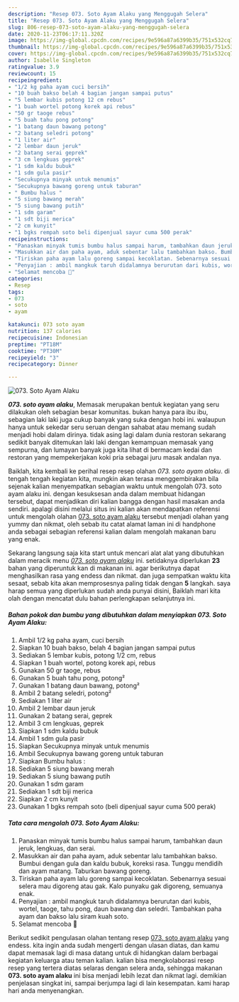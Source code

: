 ```yaml
---
description: "Resep 073. Soto Ayam Alaku yang Menggugah Selera"
title: "Resep 073. Soto Ayam Alaku yang Menggugah Selera"
slug: 806-resep-073-soto-ayam-alaku-yang-menggugah-selera
date: 2020-11-23T06:17:11.320Z
image: https://img-global.cpcdn.com/recipes/9e596a87a6399b35/751x532cq70/073-soto-ayam-alaku-foto-resep-utama.jpg
thumbnail: https://img-global.cpcdn.com/recipes/9e596a87a6399b35/751x532cq70/073-soto-ayam-alaku-foto-resep-utama.jpg
cover: https://img-global.cpcdn.com/recipes/9e596a87a6399b35/751x532cq70/073-soto-ayam-alaku-foto-resep-utama.jpg
author: Isabelle Singleton
ratingvalue: 3.9
reviewcount: 15
recipeingredient:
- "1/2 kg paha ayam cuci bersih"
- "10 buah bakso belah 4 bagian jangan sampai putus"
- "5 lembar kubis potong 12 cm rebus"
- "1 buah wortel potong korek api rebus"
- "50 gr taoge rebus"
- "5 buah tahu pong potong"
- "1 batang daun bawang potong"
- "2 batang seledri potong"
- "1 liter air"
- "2 lembar daun jeruk"
- "2 batang serai geprek"
- "3 cm lengkuas geprek"
- "1 sdm kaldu bubuk"
- "1 sdm gula pasir"
- "Secukupnya minyak untuk menumis"
- "Secukupnya bawang goreng untuk taburan"
- " Bumbu halus "
- "5 siung bawang merah"
- "5 siung bawang putih"
- "1 sdm garam"
- "1 sdt biji merica"
- "2 cm kunyit"
- "1 bgks rempah soto beli dipenjual sayur cuma 500 perak"
recipeinstructions:
- "Panaskan minyak tumis bumbu halus sampai harum, tambahkan daun jeruk, lengkuas, dan serai."
- "Masukkan air dan paha ayam, aduk sebentar lalu tambahkan bakso. Bumbui dengan gula dan kaldu bubuk, koreksi rasa. Tunggu mendidih dan ayam matang. Taburkan bawang goreng."
- "Tiriskan paha ayam lalu goreng sampai kecoklatan. Sebenarnya sesuai selera mau digoreng atau gak. Kalo punyaku gak digoreng, semuanya enak."
- "Penyajian : ambil mangkuk taruh didalamnya berurutan dari kubis, wortel, taoge, tahu pong, daun bawang dan seledri. Tambahkan paha ayam dan bakso lalu siram kuah soto."
- "Selamat mencoba 🍲"
categories:
- Resep
tags:
- 073
- soto
- ayam

katakunci: 073 soto ayam 
nutrition: 137 calories
recipecuisine: Indonesian
preptime: "PT18M"
cooktime: "PT30M"
recipeyield: "3"
recipecategory: Dinner

---
```



![073. Soto Ayam Alaku](https://img-global.cpcdn.com/recipes/9e596a87a6399b35/751x532cq70/073-soto-ayam-alaku-foto-resep-utama.jpg)

<b><i>073. soto ayam alaku</i></b>, Memasak merupakan bentuk kegiatan yang seru dilakukan oleh sebagian besar komunitas. bukan hanya para ibu ibu, sebagian laki laki juga cukup banyak yang suka dengan hobi ini. walaupun hanya untuk sekedar seru seruan dengan sahabat atau memang sudah menjadi hobi dalam dirinya. tidak asing lagi dalam dunia restoran sekarang sedikit banyak ditemukan laki laki dengan kemampuan memasak yang sempurna, dan lumayan banyak juga kita lihat di bermacam kedai dan restoran yang mempekerjakan koki pria sebagai juru masak andalan nya.

Baiklah, kita kembali ke perihal resep resep olahan <i>073. soto ayam alaku</i>. di tengah tengah kegiatan kita, mungkin akan terasa menggembirakan bila sejenak kalian menyempatkan sebagian waktu untuk mengolah 073. soto ayam alaku ini. dengan kesuksesan anda dalam membuat hidangan tersebut, dapat menjadikan diri kalian bangga dengan hasil masakan anda sendiri. apalagi disini melalui situs ini kalian akan mendapatkan referensi untuk mengolah olahan <u>073. soto ayam alaku</u> tersebut menjadi olahan yang yummy dan nikmat, oleh sebab itu catat alamat laman ini di handphone anda sebagai sebagian referensi kalian dalam mengolah makanan baru yang enak.




Sekarang langsung saja kita start untuk mencari alat alat yang dibutuhkan dalam meracik menu <u><i>073. soto ayam alaku</i></u> ini. setidaknya diperlukan <b>23</b> bahan yang diperuntuk kan di makanan ini. agar berikutnya dapat menghasilkan rasa yang endess dan nikmat. dan juga sempatkan waktu kita sesaat, sebab kita akan memprosesnya paling tidak dengan <b>5</b> langkah. saya harap semua yang diperlukan sudah anda punyai disini, Baiklah mari kita olah dengan mencatat dulu bahan perlengkapan selanjutnya ini.

<!--inarticleads1-->

##### Bahan pokok dan bumbu yang dibutuhkan dalam menyiapkan 073. Soto Ayam Alaku:

1. Ambil 1/2 kg paha ayam, cuci bersih
1. Siapkan 10 buah bakso, belah 4 bagian jangan sampai putus
1. Sediakan 5 lembar kubis, potong 1/2 cm, rebus
1. Siapkan 1 buah wortel, potong korek api, rebus
1. Gunakan 50 gr taoge, rebus
1. Gunakan 5 buah tahu pong, potong²
1. Gunakan 1 batang daun bawang, potong²
1. Ambil 2 batang seledri, potong²
1. Sediakan 1 liter air
1. Ambil 2 lembar daun jeruk
1. Gunakan 2 batang serai, geprek
1. Ambil 3 cm lengkuas, geprek
1. Siapkan 1 sdm kaldu bubuk
1. Ambil 1 sdm gula pasir
1. Siapkan Secukupnya minyak untuk menumis
1. Ambil Secukupnya bawang goreng untuk taburan
1. Siapkan  Bumbu halus :
1. Sediakan 5 siung bawang merah
1. Sediakan 5 siung bawang putih
1. Gunakan 1 sdm garam
1. Sediakan 1 sdt biji merica
1. Siapkan 2 cm kunyit
1. Gunakan 1 bgks rempah soto (beli dipenjual sayur cuma 500 perak)




<!--inarticleads2-->

##### Tata cara mengolah 073. Soto Ayam Alaku:

1. Panaskan minyak tumis bumbu halus sampai harum, tambahkan daun jeruk, lengkuas, dan serai.
1. Masukkan air dan paha ayam, aduk sebentar lalu tambahkan bakso. Bumbui dengan gula dan kaldu bubuk, koreksi rasa. Tunggu mendidih dan ayam matang. Taburkan bawang goreng.
1. Tiriskan paha ayam lalu goreng sampai kecoklatan. Sebenarnya sesuai selera mau digoreng atau gak. Kalo punyaku gak digoreng, semuanya enak.
1. Penyajian : ambil mangkuk taruh didalamnya berurutan dari kubis, wortel, taoge, tahu pong, daun bawang dan seledri. Tambahkan paha ayam dan bakso lalu siram kuah soto.
1. Selamat mencoba 🍲




Berikut sedikit pengulasan olahan tentang resep <u>073. soto ayam alaku</u> yang endess. kita ingin anda sudah mengerti dengan ulasan diatas, dan kamu dapat memasak lagi di masa datang untuk di hidangkan dalam berbagai kegiatan keluarga atau teman kalian. kalian bisa mengkolaborasi resep resep yang tertera diatas selaras dengan selera anda, sehingga makanan <b>073. soto ayam alaku</b> ini bisa menjadi lebih lezat dan nikmat lagi. demikian penjelasan singkat ini, sampai berjumpa lagi di lain kesempatan. kami harap hari anda menyenangkan.
